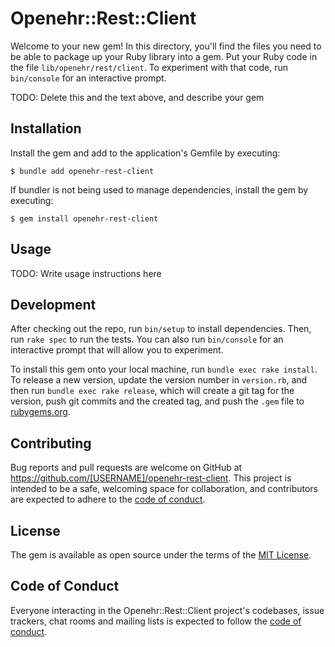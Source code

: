 # Openehr::Rest::Client

Welcome to your new gem! In this directory, you'll find the files you need to be able to package up your Ruby library into a gem. Put your Ruby code in the file `lib/openehr/rest/client`. To experiment with that code, run `bin/console` for an interactive prompt.

TODO: Delete this and the text above, and describe your gem

## Installation

Install the gem and add to the application's Gemfile by executing:

    $ bundle add openehr-rest-client

If bundler is not being used to manage dependencies, install the gem by executing:

    $ gem install openehr-rest-client

## Usage

TODO: Write usage instructions here

## Development

After checking out the repo, run `bin/setup` to install dependencies. Then, run `rake spec` to run the tests. You can also run `bin/console` for an interactive prompt that will allow you to experiment.

To install this gem onto your local machine, run `bundle exec rake install`. To release a new version, update the version number in `version.rb`, and then run `bundle exec rake release`, which will create a git tag for the version, push git commits and the created tag, and push the `.gem` file to [rubygems.org](https://rubygems.org).

## Contributing

Bug reports and pull requests are welcome on GitHub at https://github.com/[USERNAME]/openehr-rest-client. This project is intended to be a safe, welcoming space for collaboration, and contributors are expected to adhere to the [code of conduct](https://github.com/[USERNAME]/openehr-rest-client/blob/master/CODE_OF_CONDUCT.md).

## License

The gem is available as open source under the terms of the [MIT License](https://opensource.org/licenses/MIT).

## Code of Conduct

Everyone interacting in the Openehr::Rest::Client project's codebases, issue trackers, chat rooms and mailing lists is expected to follow the [code of conduct](https://github.com/[USERNAME]/openehr-rest-client/blob/master/CODE_OF_CONDUCT.md).
